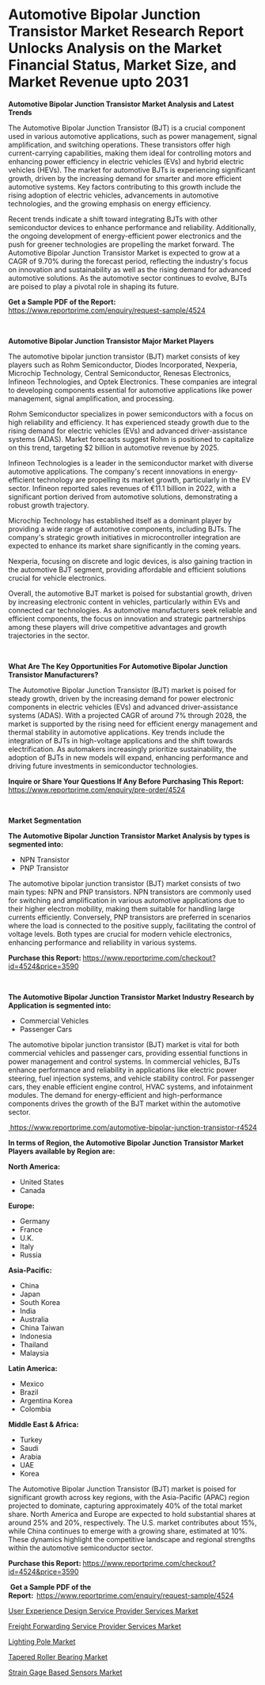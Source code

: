<p><h1>Automotive Bipolar Junction Transistor Market Research Report Unlocks Analysis on the Market Financial Status, Market Size, and Market Revenue upto 2031</h1></p><p><strong>Automotive Bipolar Junction Transistor Market Analysis and Latest Trends</strong></p>
<p><p>The Automotive Bipolar Junction Transistor (BJT) is a crucial component used in various automotive applications, such as power management, signal amplification, and switching operations. These transistors offer high current-carrying capabilities, making them ideal for controlling motors and enhancing power efficiency in electric vehicles (EVs) and hybrid electric vehicles (HEVs). The market for automotive BJTs is experiencing significant growth, driven by the increasing demand for smarter and more efficient automotive systems. Key factors contributing to this growth include the rising adoption of electric vehicles, advancements in automotive technologies, and the growing emphasis on energy efficiency.</p><p>Recent trends indicate a shift toward integrating BJTs with other semiconductor devices to enhance performance and reliability. Additionally, the ongoing development of energy-efficient power electronics and the push for greener technologies are propelling the market forward. The Automotive Bipolar Junction Transistor Market is expected to grow at a CAGR of 9.70% during the forecast period, reflecting the industry's focus on innovation and sustainability as well as the rising demand for advanced automotive solutions. As the automotive sector continues to evolve, BJTs are poised to play a pivotal role in shaping its future.</p></p>
<p><strong>Get a Sample PDF of the Report:&nbsp;</strong> <a href="https://www.reportprime.com/enquiry/request-sample/4524">https://www.reportprime.com/enquiry/request-sample/4524</a></p>
<p>&nbsp;</p>
<p><strong>Automotive Bipolar Junction Transistor Major Market Players</strong></p>
<p><p>The automotive bipolar junction transistor (BJT) market consists of key players such as Rohm Semiconductor, Diodes Incorporated, Nexperia, Microchip Technology, Central Semiconductor, Renesas Electronics, Infineon Technologies, and Optek Electronics. These companies are integral to developing components essential for automotive applications like power management, signal amplification, and processing.</p><p>Rohm Semiconductor specializes in power semiconductors with a focus on high reliability and efficiency. It has experienced steady growth due to the rising demand for electric vehicles (EVs) and advanced driver-assistance systems (ADAS). Market forecasts suggest Rohm is positioned to capitalize on this trend, targeting $2 billion in automotive revenue by 2025.</p><p>Infineon Technologies is a leader in the semiconductor market with diverse automotive applications. The company's recent innovations in energy-efficient technology are propelling its market growth, particularly in the EV sector. Infineon reported sales revenues of €11.1 billion in 2022, with a significant portion derived from automotive solutions, demonstrating a robust growth trajectory.</p><p>Microchip Technology has established itself as a dominant player by providing a wide range of automotive components, including BJTs. The company's strategic growth initiatives in microcontroller integration are expected to enhance its market share significantly in the coming years.</p><p>Nexperia, focusing on discrete and logic devices, is also gaining traction in the automotive BJT segment, providing affordable and efficient solutions crucial for vehicle electronics.</p><p>Overall, the automotive BJT market is poised for substantial growth, driven by increasing electronic content in vehicles, particularly within EVs and connected car technologies. As automotive manufacturers seek reliable and efficient components, the focus on innovation and strategic partnerships among these players will drive competitive advantages and growth trajectories in the sector.</p></p>
<p>&nbsp;</p>
<p><strong>What Are The Key Opportunities For Automotive Bipolar Junction Transistor Manufacturers?</strong></p>
<p><p>The Automotive Bipolar Junction Transistor (BJT) market is poised for steady growth, driven by the increasing demand for power electronic components in electric vehicles (EVs) and advanced driver-assistance systems (ADAS). With a projected CAGR of around 7% through 2028, the market is supported by the rising need for efficient energy management and thermal stability in automotive applications. Key trends include the integration of BJTs in high-voltage applications and the shift towards electrification. As automakers increasingly prioritize sustainability, the adoption of BJTs in new models will expand, enhancing performance and driving future investments in semiconductor technologies.</p></p>
<p><strong>Inquire or Share Your Questions If Any Before Purchasing This Report:</strong> <a href="https://www.reportprime.com/enquiry/pre-order/4524">https://www.reportprime.com/enquiry/pre-order/4524</a></p>
<p>&nbsp;</p>
<p><strong>Market Segmentation</strong></p>
<p><strong>The Automotive Bipolar Junction Transistor Market Analysis by types is segmented into:</strong></p>
<p><ul><li>NPN Transistor</li><li>PNP Transistor</li></ul></p>
<p><p>The automotive bipolar junction transistor (BJT) market consists of two main types: NPN and PNP transistors. NPN transistors are commonly used for switching and amplification in various automotive applications due to their higher electron mobility, making them suitable for handling large currents efficiently. Conversely, PNP transistors are preferred in scenarios where the load is connected to the positive supply, facilitating the control of voltage levels. Both types are crucial for modern vehicle electronics, enhancing performance and reliability in various systems.</p></p>
<p><strong>Purchase this Report:&nbsp;</strong><a href="https://www.reportprime.com/checkout?id=4524&price=3590">https://www.reportprime.com/checkout?id=4524&price=3590</a></p>
<p>&nbsp;</p>
<p><strong>The Automotive Bipolar Junction Transistor Market Industry Research by Application is segmented into:</strong></p>
<p><ul><li>Commercial Vehicles</li><li>Passenger Cars</li></ul></p>
<p><p>The automotive bipolar junction transistor (BJT) market is vital for both commercial vehicles and passenger cars, providing essential functions in power management and control systems. In commercial vehicles, BJTs enhance performance and reliability in applications like electric power steering, fuel injection systems, and vehicle stability control. For passenger cars, they enable efficient engine control, HVAC systems, and infotainment modules. The demand for energy-efficient and high-performance components drives the growth of the BJT market within the automotive sector.</p></p>
<p><a href="https://www.reportprime.com/automotive-bipolar-junction-transistor-r4524">&nbsp;https://www.reportprime.com/automotive-bipolar-junction-transistor-r4524</a></p>
<p><strong>In terms of Region, the Automotive Bipolar Junction Transistor Market Players available by Region are:</strong></p>
<p>
    <p> <strong> North America: </strong>
        <ul>
            <li>United States</li>
            <li>Canada</li>
        </ul>
        </p> 
    <p> <strong> Europe: </strong>
        <ul>
            <li>Germany</li>
            <li>France</li>
            <li>U.K.</li>
            <li>Italy</li>
            <li>Russia</li>
        </ul>
        </p> 
    <p> <strong> Asia-Pacific: </strong>
        <ul>
            <li>China</li>
            <li>Japan</li>
            <li>South Korea</li>
            <li>India</li>
            <li>Australia</li>
            <li>China Taiwan</li>
            <li>Indonesia</li>
            <li>Thailand</li>
            <li>Malaysia</li>
        </ul>
        </p> 
    <p> <strong> Latin America: </strong>
        <ul>
            <li>Mexico</li>
            <li>Brazil</li>
            <li>Argentina Korea</li>
            <li>Colombia</li>
        </ul>
        </p> 
    <p> <strong> Middle East & Africa: </strong>
        <ul>
            <li>Turkey</li>
            <li>Saudi</li>
            <li>Arabia</li>
            <li>UAE</li>
            <li>Korea</li>
        </ul>
    </p>
    </p>
<p><p>The Automotive Bipolar Junction Transistor (BJT) market is poised for significant growth across key regions, with the Asia-Pacific (APAC) region projected to dominate, capturing approximately 40% of the total market share. North America and Europe are expected to hold substantial shares at around 25% and 20%, respectively. The U.S. market contributes about 15%, while China continues to emerge with a growing share, estimated at 10%. These dynamics highlight the competitive landscape and regional strengths within the automotive semiconductor sector.</p></p>
<p><strong>Purchase this Report: </strong><a href="https://www.reportprime.com/checkout?id=4524&price=3590">https://www.reportprime.com/checkout?id=4524&price=3590</a></p>
<p>&nbsp;<strong>Get a Sample PDF of the Report:&nbsp;&nbsp;</strong><a href="https://www.reportprime.com/enquiry/request-sample/4524">https://www.reportprime.com/enquiry/request-sample/4524</a></p>
<p><strong></strong></p>
<p><p><a href="https://issuu.com/reportprime-2/docs/user-experience-design-service-prov_7883dea08ad335">User Experience Design Service Provider Services Market</a></p><p><a href="https://issuu.com/reportprime-2/docs/freight-forwarding-service-provider_1d1316bb75677e">Freight Forwarding Service Provider Services Market</a></p><p><a href="https://www.linkedin.com/pulse/navigating-global-lighting-pole-market-from-trends-strategy-qtlec?trackingId=inCB5UYORaqqieHmfK3fpg%3D%3D">Lighting Pole Market</a></p><p><a href="https://www.linkedin.com/pulse/global-tapered-roller-bearing-market-projected-grow-cagr-103-vrxcc?trackingId=5qRBWv6cRcm8Z%2FHMUAZYwA%3D%3D">Tapered Roller Bearing Market</a></p><p><a href="https://github.com/CliffMedina6/Market-Research-Report-List-6/blob/main/strain-gage-based-sensors-market.md">Strain Gage Based Sensors Market</a></p></p>